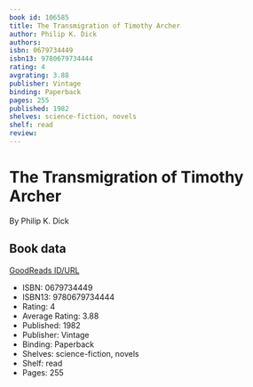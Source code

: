 ```yaml
---
book id: 106585
title: The Transmigration of Timothy Archer
author: Philip K. Dick
authors: 
isbn: 0679734449
isbn13: 9780679734444
rating: 4
avgrating: 3.88
publisher: Vintage
binding: Paperback
pages: 255
published: 1982
shelves: science-fiction, novels
shelf: read
review: 
---
```


# The Transmigration of Timothy Archer

By Philip K. Dick

## Book data

[GoodReads ID/URL](https://www.goodreads.com/book/show/106585)

- ISBN: 0679734449
- ISBN13: 9780679734444
- Rating: 4
- Average Rating: 3.88
- Published: 1982
- Publisher: Vintage
- Binding: Paperback
- Shelves: science-fiction, novels
- Shelf: read
- Pages: 255

